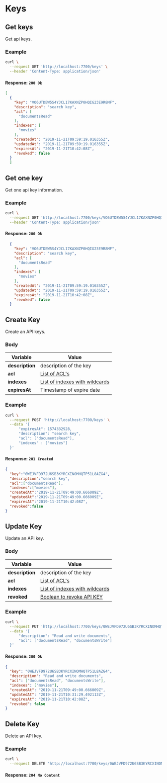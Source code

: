 # Keys

## Get keys

<RouteHighlighter method="GET" route="/keys"/>

Get api keys.



### Example

```bash
curl \
  --request GET 'http://localhost:7700/keys' \
  --header 'Content-Type: application/json'
```

#### Response: `200 Ok`

```json
[
  {
    "key": "VO6UTDBW5S4YJCL17KAXNZP0HQIG23E9R8MF",
    "description": "search key",
    "acl": [
      "documentsRead"
    ],
    "indexes": [
      "movies"
    ],
    "createdAt": "2019-11-21T09:59:19.016355Z",
    "updatedAt": "2019-11-21T09:59:19.016355Z",
    "expiresAt": "2019-11-21T10:42:08Z",
    "revoked": false
  }
  ]
```

## Get one key

<RouteHighlighter method="GET" route="/keys/:key"/>

Get one api key information.



### Example

```bash
curl \
  --request GET 'http://localhost:7700/keys/VO6UTDBW5S4YJCL17KAXNZP0HQIG23E9R8MF' \
  --header 'Content-Type: application/json'
```

#### Response: `200 Ok`

```json
  {
    "key": "VO6UTDBW5S4YJCL17KAXNZP0HQIG23E9R8MF",
    "description": "search key",
    "acl": [
      "documentsRead"
    ],
    "indexes": [
      "movies"
    ],
    "createdAt": "2019-11-21T09:59:19.016355Z",
    "updatedAt": "2019-11-21T09:59:19.016355Z",
    "expiresAt": "2019-11-21T10:42:08Z",
    "revoked": false
  }
```

## Create Key

<RouteHighlighter method="POST" route="/keys"/>

Create an API keys.


### Body

| Variable              | Value         |
|---------------------|---------------|
| **description** | description of the key    |
| **acl** | [List of ACL's](/advanced_guides/keys.md#acl) |
| **indexes** | [List of indexes with wildcards](/advanced_guides/keys.md#indexes) |
| **expiresAt** | Timestamp of expire date |


### Example

```bash
curl \
  --request POST 'http://localhost:7700/keys' \
  --data '{
      "expiresAt": 1574332928,
      "description": "search key",
      "acl": ["documentsRead"],
      "indexes" : ["movies"]
  }'
```

#### Response: `201 Created`

```json
{
  "key":"0WEJVFD972U6SB3KYRCXINOMHQTP51L8AZG4",
  "description":"search key",
  "acl":["documentsRead"],
  "indexes":["movies"],
  "createdAt":"2019-11-21T09:49:00.666009Z",
  "updatedAt":"2019-11-21T09:49:00.666009Z",
  "expiresAt":"2019-11-21T10:42:08Z",
  "revoked":false
}
```

## Update Key

<RouteHighlighter method="PUT" route="/keys/:key"/>

Update an API key.


### Body

| Variable              | Value         |
|---------------------|---------------|
| **description** | description of the key    |
| **acl** | [List of ACL's](/advanced_guides/keys.md#acl) |
| **indexes** | [List of indexes with wildcards](/advanced_guides/keys.md#indexes) |
| **revoked** | [Boolean to revoke API KEY](/advanced_guides/keys.md#revoked) |

### Example

```bash
curl \
  --request PUT 'http://localhost:7700/keys/0WEJVFD972U6SB3KYRCXINOMHQTP51L8AZG4' \
  --data '{
      "description": "Read and write documents",
      "acl": ["documentsRead", "documentsWrite"]
  }'
```

#### Response: `200 Ok`

```json
{
  "key": "0WEJVFD972U6SB3KYRCXINOMHQTP51L8AZG4",
  "description": "Read and write documents",
  "acl": ["documentsRead", "documentsWrite"],
  "indexes": ["movies"],
  "createdAt": "2019-11-21T09:49:00.666009Z",
  "updatedAt": "2019-11-21T10:31:29.492113Z",
  "expiresAt": "2019-11-21T10:42:08Z",
  "revoked": false
}
```

## Delete Key

<RouteHighlighter method="DELETE" route="/keys/:key"/>

Delete an API key.


### Example

```bash
curl \
  --request DELETE 'http://localhost:7700/keys/0WEJVFD972U6SB3KYRCXINOMHQTP51L8AZG4'
```

#### Response: `204 No Content`
